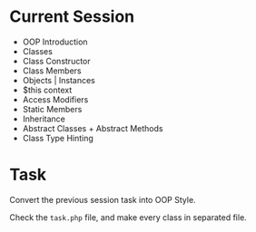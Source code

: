 # Current Session

- OOP Introduction
- Classes
- Class Constructor
- Class Members
- Objects | Instances
- $this context
- Access Modifiers 
- Static Members 
- Inheritance
- Abstract Classes + Abstract Methods
- Class Type Hinting


# Task

Convert the previous session task into OOP Style.

Check the `task.php` file, and make every class in separated file.

